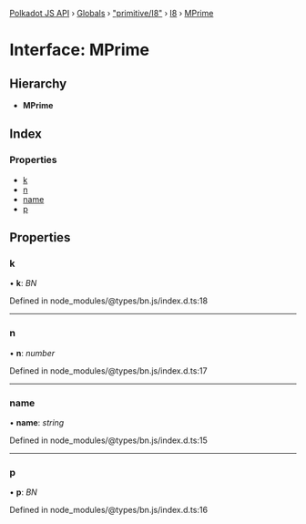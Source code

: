 [Polkadot JS API](../README.md) › [Globals](../globals.md) › ["primitive/I8"](../modules/_primitive_i8_.md) › [I8](../classes/_primitive_i8_.i8.md) › [MPrime](_primitive_i8_.i8.mprime.md)

# Interface: MPrime

## Hierarchy

* **MPrime**

## Index

### Properties

* [k](_primitive_i8_.i8.mprime.md#k)
* [n](_primitive_i8_.i8.mprime.md#n)
* [name](_primitive_i8_.i8.mprime.md#name)
* [p](_primitive_i8_.i8.mprime.md#p)

## Properties

###  k

• **k**: *BN*

Defined in node_modules/@types/bn.js/index.d.ts:18

___

###  n

• **n**: *number*

Defined in node_modules/@types/bn.js/index.d.ts:17

___

###  name

• **name**: *string*

Defined in node_modules/@types/bn.js/index.d.ts:15

___

###  p

• **p**: *BN*

Defined in node_modules/@types/bn.js/index.d.ts:16
